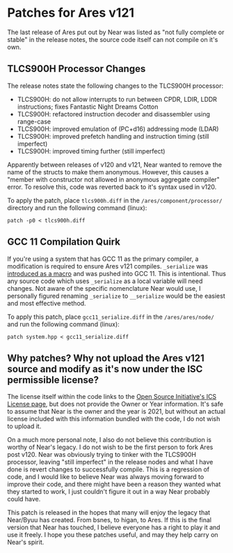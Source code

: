 # Patches for Ares v121
The last release of Ares put out by Near was listed as "not fully complete or stable" in the release notes, the source code itself can not compile on it's own.

## TLCS900H Processor Changes
The release notes state the following changes to the TLCS900H processor:
- TLCS900H: do not allow interrupts to run between CPDR, LDIR, LDDR instructions; fixes Fantastic Night Dreams Cotton
-   TLCS900H: refactored instruction decoder and disassembler using range-case
-   TLCS900H: improved emulation of (PC+d16) addressing mode (LDAR)
-   TLCS900H: improved prefetch handling and instruction timing (still imperfect)
-   TLCS900H: improved timing further (still imperfect)

Apparently between releases of v120 and v121, Near wanted to remove the name of the structs to make them anonymous. However, this causes a "member with constructor not allowed in anonymous aggregate compiler" error. To resolve this, code was reverted back to it's syntax used in v120.

To apply the patch, place `tlcs900h.diff` in the `/ares/component/processor/` directory and run the following command (linux):
```
patch -p0 < tlcs900h.diff
```

## GCC 11 Compilation Quirk
If you're using a system that has GCC 11 as the primary compiler, a modification is required to ensure Ares v121 compiles. `_serialize` was [introduced as a macro](https://patchwork.ozlabs.org/project/gcc/patch/CAMe9rOp_DLg55kRxw2v75PPeqj-8tDKob5z-+EWPpf-L3OuKKw@mail.gmail.com/) and was pushed into GCC 11. This is intentional. Thus any source code which uses `_serialize` as a local variable will need changes. Not aware of the specific nomenclature Near would use, I personally figured renaming `_serialize` to `__serialize` would be the easiest and most effective method.

To apply this patch, place `gcc11_serialize.diff` in the `/ares/ares/node/` and run the following command (linux):
```
patch system.hpp < gcc11_serialize.diff
```

## Why patches? Why not upload the Ares v121 source and modify as it's now under the ISC permissible license?
The license itself within the code links to the [Open Source Initiative's ICS License page](https://opensource.org/licenses/ISC), but does not provide the Owner or Year information. It's safe to assume that Near is the owner and the year is 2021, but without an actual license included with this information bundled with the code, I do not wish to upload it.

On a much more personal note, I also do not believe this contribution is worthy of Near's legacy. I do not wish to be the first person to fork Ares post v120. Near was obviously trying to tinker with the TLCS900H processor, leaving "still imperfect" in the release nodes and what I have done is revert changes to successfully compile. This is a regression of code, and I would like to believe Near was always moving forward to improve their code, and there might have been a reason they wanted what they started to work, I just couldn't figure it out in a way Near probably could have.

This patch is released in the hopes that many will enjoy the legacy that Near/Byuu has created. From bsnes, to higan, to Ares. If this is the final version that Near has touched, I believe everyone has a right to play it and use it freely. I hope you these patches useful, and may they help carry on Near's spirit.